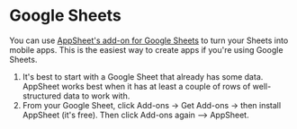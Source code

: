 # Google Sheets 

You can use [AppSheet's add-on for Google Sheets](https://chrome.google.com/webstore/detail/appsheet/apemmfgpjhplakdihblplkjbakedfehh?hl=en-US) to turn your
Sheets into mobile apps. This is the easiest way to create apps if you're
using Google Sheets.

  1. It's best to start with a Google Sheet that already has some data. AppSheet works best when it has at least a couple of rows of well-structured data to work with.
  2. From your Google Sheet, click Add-ons -> Get Add-ons -> then install AppSheet (it's free). Then click Add-ons again --> AppSheet.

